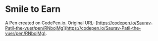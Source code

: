 # Smile to Earn

A Pen created on CodePen.io. Original URL: [https://codepen.io/Saurav-Patil-the-vuer/pen/RNbojMg](https://codepen.io/Saurav-Patil-the-vuer/pen/RNbojMg).

